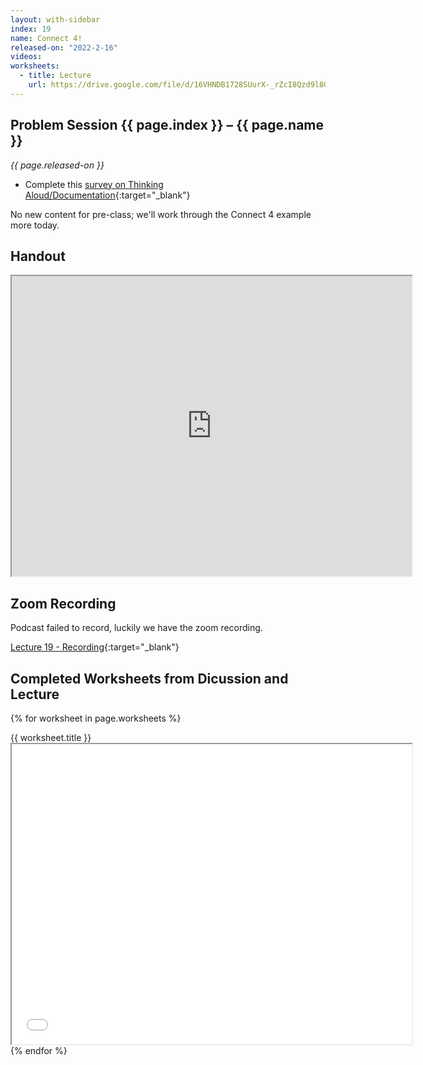 ```yaml
---
layout: with-sidebar
index: 19
name: Connect 4!
released-on: "2022-2-16"
videos:
worksheets:
  - title: Lecture
    url: https://drive.google.com/file/d/16VHNDB1728SUurX-_rZcI8Qzd9l8G7Ne
---
```


## Problem Session {{ page.index }} – {{ page.name }}

_{{ page.released-on }}_

- Complete this [survey on  Thinking Aloud/Documentation](https://forms.gle/M6xyT1m8pJv8HRoe7){:target="_blank"}

No new content for pre-class; we'll work through the Connect 4 example more
today.

## Handout

<iframe src="https://drive.google.com/file/d/1vyAaXbHgsHagaOgrKHeFKOVarL3FMM-M/preview" width="640" height="480" allow="autoplay"></iframe>

## Zoom Recording

Podcast failed to record, luckily we have the zoom recording.

[Lecture 19 - Recording](https://drive.google.com/file/d/169CVo2bZAgOkwlHonqKd_OUvlYu1zFUs){:target="_blank"}

## Completed Worksheets from Dicussion and Lecture

{% for worksheet in page.worksheets %}
<div class="worksheetBox">
{{ worksheet.title }}
<br>
<iframe src="{{ worksheet.url }}/preview" width="640" height="480" allow="autoplay"></iframe>
</div>
{% endfor %}